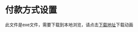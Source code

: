 # 付款方式设置

此文件是exe文件，需要下载到本地浏览，请点击[下载地址](http://resource.3cwdb.com/kailong-donghua/开龙初始化_5付款方式设置.exe)下载动画

